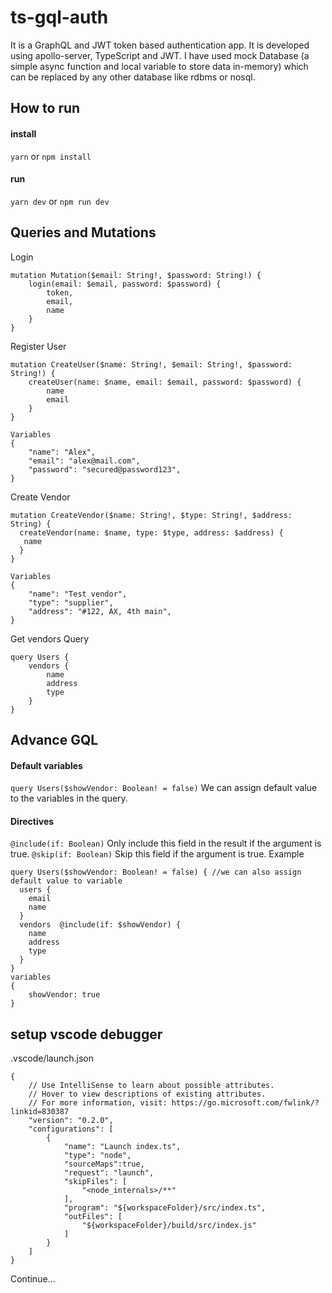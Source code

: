 # ts-gql-auth
It is a GraphQL and JWT token based authentication app. It is developed using apollo-server, TypeScript and JWT.
I have used mock Database (a simple async function and local variable to store data in-memory) which can be replaced by any
other database like rdbms or nosql.


## How to run
#### install
`yarn` 
or 
`npm install`

#### run
`yarn dev` or `npm run dev`


## Queries and Mutations
Login 
```
mutation Mutation($email: String!, $password: String!) {
    login(email: $email, password: $password) {
        token,
        email,
        name
    }
}
```

Register User
```
mutation CreateUser($name: String!, $email: String!, $password: String!) {
    createUser(name: $name, email: $email, password: $password) {
        name
        email
    }
}

Variables
{
    "name": "Alex",
    "email": "alex@mail.com",
    "password": "secured@password123",
}
```

Create Vendor
```
mutation CreateVendor($name: String!, $type: String!, $address: String) {
  createVendor(name: $name, type: $type, address: $address) {
   name 
  }
}

Variables
{
    "name": "Test vendor",
    "type": "supplier",
    "address": "#122, AX, 4th main",
}
```

Get vendors Query
```
query Users {
    vendors {
        name
        address
        type
    }
}
```

## Advance GQL 
#### Default variables
`query Users($showVendor: Boolean! = false)`
We can assign default value to the variables in the query.

#### Directives
`@include(if: Boolean)` Only include this field in the result if the argument is true.
`@skip(if: Boolean)` Skip this field if the argument is true.
Example 
```
query Users($showVendor: Boolean! = false) { //we can also assign default value to variable
  users {
    email
    name
  }
  vendors  @include(if: $showVendor) {
    name
    address
    type
  }
}
variables 
{
    showVendor: true
}
```

## setup vscode debugger
.vscode/launch.json
```
{
    // Use IntelliSense to learn about possible attributes.
    // Hover to view descriptions of existing attributes.
    // For more information, visit: https://go.microsoft.com/fwlink/?linkid=830387
    "version": "0.2.0",
    "configurations": [
        {
            "name": "Launch index.ts",
            "type": "node",
            "sourceMaps":true,
            "request": "launch",
            "skipFiles": [
                "<node_internals>/**"
            ],
            "program": "${workspaceFolder}/src/index.ts",
            "outFiles": [
                "${workspaceFolder}/build/src/index.js"
            ]
        }
    ]
}
```

Continue...
